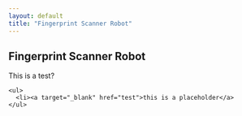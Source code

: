 ```yaml
---
layout: default
title: "Fingerprint Scanner Robot"
---
```

<script async type="text/javascript" id="_fed_an_ua_tag" src="https://dap.digitalgov.gov/Universal-Federated-Analytics-Min.js?agency=NIST&subagency=github&pua=UA-42404149-54&yt=true&exts=ppsx,pps,f90,sch,rtf,wrl,txz,m1v,xlsm,msi,xsd,f,tif,eps,mpg,xml,pl,xlt,c"></script>

<section class="home home-title">
  <h1>Fingerprint Scanner Robot</h1>
</section>

<section class="home-about">
	<p>This is a test?

	<ul>
	  <li><a target="_blank" href="test">this is a placeholder</a>
	</ul>
</section>
